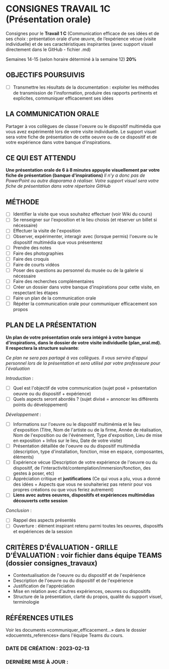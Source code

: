 # CONSIGNES TRAVAIL 1C (Présentation orale)
Consignes pour le **Travail 1 C** (Communication efficace de ses idées et de ses choix : présentation orale d’une œuvre, de l’expérience vécue (visite individuelle) et de ses caractéristiques inspirantes (avec support visuel directement dans le GitHub - fichier .md)

Semaines 14-15 (selon horaire déterminé à la semaine 12)	**20%**

## OBJECTIFS POURSUIVIS

- [ ] Transmettre les résultats de la documentation : exploiter les méthodes de transmission de l'insformation, produire des rapports pertinents et explicites, communiquer efficacement ses idées

## LA COMMUNICATION ORALE
Partager à vos collègues de classe l'oeuvre ou le dispositif multimédia que vous avez expérimenté lors de votre visite individuelle. Le support visuel sera votre fiche de présentation de cette oeuvre ou de ce dispositif et de votre expérience dans votre banque d'inspirations.

## CE QUI EST ATTENDU
**Une présentation orale de 6 à 8 minutes appuyée visuellement par votre fiche de présentation (banque d'inspirations)**
*Il n'y a donc pas de PowerPoint ou autre diaporama à réaliser. Votre support visuel sera votre fiche de présentation dans votre répertoire GitHub*

## MÉTHODE
- [ ] Identifier la visite que vous souhaitez effectuer (voir Wiki du cours)
- [ ] Se renseigner sur l'exposition et le lieu choisis (et réserver un billet si nécessaire)
- [ ] Effectuer la visite de l'exposition
- [ ] Observer, expérimenter, interagir avec (lorsque permis) l'oeuvre ou le dispositif multimédia que vous présenterez
- [ ] Prendre des notes
- [ ] Faire des photographies
- [ ] Faire des croquis
- [ ] Faire de courts vidéos
- [ ] Poser des questions au personnel du musée ou de la galerie si nécessaire
- [ ] Faire des recherches complémentaires
- [ ] Créer un dossier dans votre banque d'inspirations pour cette visite, en respectant les étapes 
- [ ] Faire un plan de la communication orale
- [ ] Répéter la communication orale pour communiquer efficacement son propos 

## PLAN DE LA PRÉSENTATION
**Un plan de votre présentation orale sera intégré à votre banque d'inspirations, dans le dossier de votre visite individuelle (plan_oral.md). Il respectera la structure suivante**:

*Ce plan ne sera pas partagé à vos collègues. Il vous servira d'appui personnel lors de la présentation et sera utilisé par votre professeure pour l'évaluation*

*Introduction* :
- [ ] Quel est l'objectif de votre communication (sujet posé = présentation oeuvre ou du dispositif + expérience)
- [ ] Quels aspects seront abordés ? (sujet divisé = annoncer les différents points du développement)

*Développement* :
- [ ] Informations sur l'oeuvre ou le dispositif multimémia et le lieu d'exposition (Titre, Nom de l'artiste ou de la firme, Année de réalisation, Nom de l'exposition ou de l'événement, Type d'exposition, Lieu de mise en exposition + Infos sur le lieu, Date de votre visite)
- [ ] Présentation détaillée de l'oeuvre ou du dispositif multimédia (description, type d'installation, fonction, mise en espace, composantes, éléments)
- [ ] Expérience vécue (Description de votre expérience de l'oeuvre ou du dispositif, de l'interactivité/contemplation/immersion/fonction, des gestes à poser, etc)
- [ ] Appréciation critique et **justifications** (Ce qui vous a plu, vous a donné des idées + Aspects que vous ne souhaiteriez pas retenir pour vos propres créations ou que vous feriez autrement)
- [ ] **Liens avec autres oeuvres, dispositifs et expériences multimédias découverts cette session**

*Conclusion* :
- [ ] Rappel des aspects présentés
- [ ] Ouverture : élément inspirant retenu parmi toutes les oeuvres, dispositfs et expériences de la session

## CRITÈRES D'ÉVALUATION - GRILLE D'ÉVALUATION : voir fichier dans équipe TEAMS (dossier consignes_travaux)
- Contextualisation de l'oeuvre ou du dispositif et de l'expérience
- Description de l'oeuvre ou du dispositif et de l'expérience
- Justification de l'appréciation
- Mise en relation avec d'autres expériences, oeuvres ou dispositifs
- Structure de la présentation, clarté du propos, qualité du support visuel, terminologie 

## RÉFÉRENCES UTILES
Voir les documents «communiquer_efficacement...» dans le dossier «docuemnts_references» dans l'équipe Teams du cours. 

### DATE DE CRÉATION : 2023-02-13
### DERNIÈRE MISE À JOUR : 
